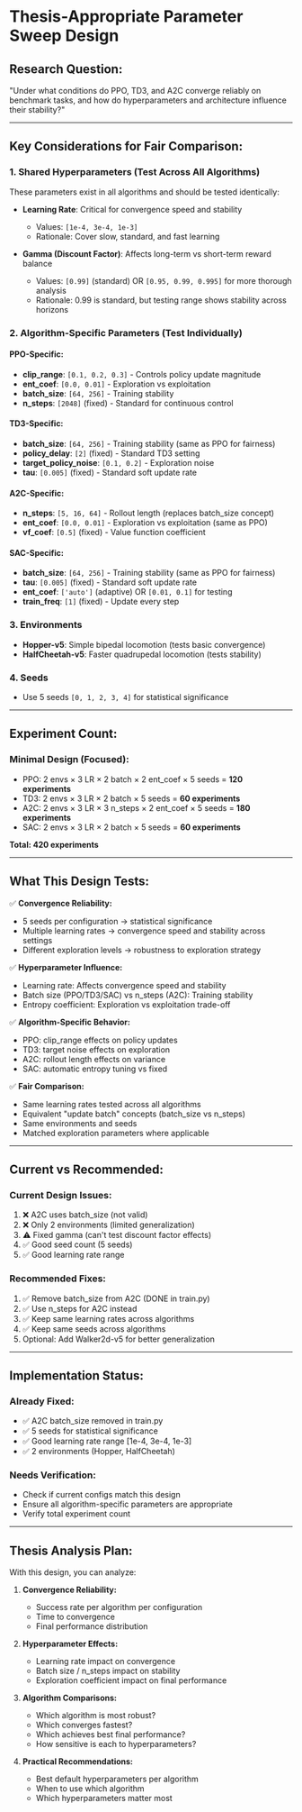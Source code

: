 # Thesis-Appropriate Parameter Sweep Design

## Research Question:
"Under what conditions do PPO, TD3, and A2C converge reliably on benchmark tasks, and how do hyperparameters and architecture influence their stability?"

---

## Key Considerations for Fair Comparison:

### 1. **Shared Hyperparameters** (Test Across All Algorithms)
These parameters exist in all algorithms and should be tested identically:

- **Learning Rate**: Critical for convergence speed and stability
  - Values: `[1e-4, 3e-4, 1e-3]`
  - Rationale: Cover slow, standard, and fast learning

- **Gamma (Discount Factor)**: Affects long-term vs short-term reward balance
  - Values: `[0.99]` (standard) OR `[0.95, 0.99, 0.995]` for more thorough analysis
  - Rationale: 0.99 is standard, but testing range shows stability across horizons

### 2. **Algorithm-Specific Parameters** (Test Individually)

#### PPO-Specific:
- **clip_range**: `[0.1, 0.2, 0.3]` - Controls policy update magnitude
- **ent_coef**: `[0.0, 0.01]` - Exploration vs exploitation
- **batch_size**: `[64, 256]` - Training stability
- **n_steps**: `[2048]` (fixed) - Standard for continuous control

#### TD3-Specific:
- **batch_size**: `[64, 256]` - Training stability (same as PPO for fairness)
- **policy_delay**: `[2]` (fixed) - Standard TD3 setting
- **target_policy_noise**: `[0.1, 0.2]` - Exploration noise
- **tau**: `[0.005]` (fixed) - Standard soft update rate

#### A2C-Specific:
- **n_steps**: `[5, 16, 64]` - Rollout length (replaces batch_size concept)
- **ent_coef**: `[0.0, 0.01]` - Exploration vs exploitation (same as PPO)
- **vf_coef**: `[0.5]` (fixed) - Value function coefficient

#### SAC-Specific:
- **batch_size**: `[64, 256]` - Training stability (same as PPO for fairness)
- **tau**: `[0.005]` (fixed) - Standard soft update rate
- **ent_coef**: `['auto']` (adaptive) OR `[0.01, 0.1]` for testing
- **train_freq**: `[1]` (fixed) - Update every step

### 3. **Environments**
- **Hopper-v5**: Simple bipedal locomotion (tests basic convergence)
- **HalfCheetah-v5**: Faster quadrupedal locomotion (tests stability)

### 4. **Seeds**
- Use 5 seeds `[0, 1, 2, 3, 4]` for statistical significance

---

## Experiment Count:

### Minimal Design (Focused):
- PPO: 2 envs × 3 LR × 2 batch × 2 ent_coef × 5 seeds = **120 experiments**
- TD3: 2 envs × 3 LR × 2 batch × 5 seeds = **60 experiments**
- A2C: 2 envs × 3 LR × 3 n_steps × 2 ent_coef × 5 seeds = **180 experiments**
- SAC: 2 envs × 3 LR × 2 batch × 5 seeds = **60 experiments**

**Total: 420 experiments**

---

## What This Design Tests:

✅ **Convergence Reliability:**
- 5 seeds per configuration → statistical significance
- Multiple learning rates → convergence speed and stability across settings
- Different exploration levels → robustness to exploration strategy

✅ **Hyperparameter Influence:**
- Learning rate: Affects convergence speed and stability
- Batch size (PPO/TD3/SAC) vs n_steps (A2C): Training stability
- Entropy coefficient: Exploration vs exploitation trade-off

✅ **Algorithm-Specific Behavior:**
- PPO: clip_range effects on policy updates
- TD3: target noise effects on exploration
- A2C: rollout length effects on variance
- SAC: automatic entropy tuning vs fixed

✅ **Fair Comparison:**
- Same learning rates tested across all algorithms
- Equivalent "update batch" concepts (batch_size vs n_steps)
- Same environments and seeds
- Matched exploration parameters where applicable

---

## Current vs Recommended:

### Current Design Issues:
1. ❌ A2C uses batch_size (not valid)
2. ❌ Only 2 environments (limited generalization)
3. ⚠️ Fixed gamma (can't test discount factor effects)
4. ✅ Good seed count (5 seeds)
5. ✅ Good learning rate range

### Recommended Fixes:
1. ✅ Remove batch_size from A2C (DONE in train.py)
2. ✅ Use n_steps for A2C instead
3. ✅ Keep same learning rates across algorithms
4. ✅ Keep same seeds across algorithms
5. Optional: Add Walker2d-v5 for better generalization

---

## Implementation Status:

### Already Fixed:
- ✅ A2C batch_size removed in train.py
- ✅ 5 seeds for statistical significance
- ✅ Good learning rate range [1e-4, 3e-4, 1e-3]
- ✅ 2 environments (Hopper, HalfCheetah)

### Needs Verification:
- Check if current configs match this design
- Ensure all algorithm-specific parameters are appropriate
- Verify total experiment count

---

## Thesis Analysis Plan:

With this design, you can analyze:

1. **Convergence Reliability:**
   - Success rate per algorithm per configuration
   - Time to convergence
   - Final performance distribution

2. **Hyperparameter Effects:**
   - Learning rate impact on convergence
   - Batch size / n_steps impact on stability
   - Exploration coefficient impact on final performance

3. **Algorithm Comparisons:**
   - Which algorithm is most robust?
   - Which converges fastest?
   - Which achieves best final performance?
   - How sensitive is each to hyperparameters?

4. **Practical Recommendations:**
   - Best default hyperparameters per algorithm
   - When to use which algorithm
   - Which hyperparameters matter most
